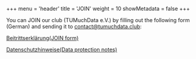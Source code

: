 +++
menu = 'header'
title = 'JOIN'
weight = 10
showMetadata = false
+++

You can JOIN our club (TUMuchData e.V.) by filling out the following form (German) and sending it to contact@tumuchdata.club:

[Beitrittserklärung(JOIN form)](/documents/beitrittserklärung_2024-01-25.pdf)

[Datenschutzhinweise(Data protection notes)](/documents/datenschutzhinweise_2024-01-25.pdf)

